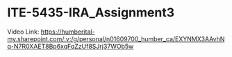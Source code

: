 # ITE-5435-IRA_Assignment3

Video Link: https://humberital-my.sharepoint.com/:v:/g/personal/n01609700_humber_ca/EXYNMX3AAvhNq-N7R0XAET8Bp6xqFqZzUf8SJrj37WOb5w
